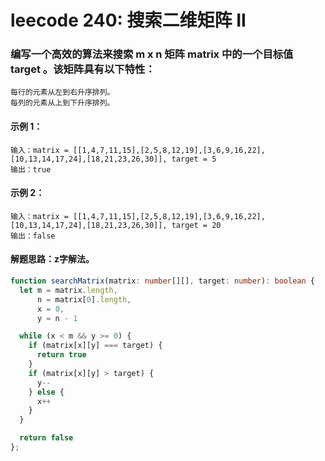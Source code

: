 # leecode 240: 搜索二维矩阵 II

### 编写一个高效的算法来搜索 m x n 矩阵 matrix 中的一个目标值 target 。该矩阵具有以下特性：
```
每行的元素从左到右升序排列。
每列的元素从上到下升序排列。
```

#### 示例 1：
```
输入：matrix = [[1,4,7,11,15],[2,5,8,12,19],[3,6,9,16,22],[10,13,14,17,24],[18,21,23,26,30]], target = 5
输出：true
```
#### 示例 2：
```
输入：matrix = [[1,4,7,11,15],[2,5,8,12,19],[3,6,9,16,22],[10,13,14,17,24],[18,21,23,26,30]], target = 20
输出：false
```

#### 解题思路：z字解法。
```ts
function searchMatrix(matrix: number[][], target: number): boolean {
  let m = matrix.length,
      n = matrix[0].length,
      x = 0,
      y = n - 1

  while (x < m && y >= 0) {
    if (matrix[x][y] === target) {
      return true
    }
    if (matrix[x][y] > target) {
      y--
    } else {
      x++
    }
  }

  return false
};
```